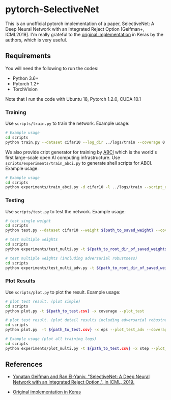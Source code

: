 # pytorch-SelectiveNet

This is an unofficial pytorch implementation of a paper, SelectiveNet: A Deep Neural Network with an Integrated Reject Option [Geifman+, ICML2019].
I'm really grateful to the [original implementation](https://github.com/anonygit32/SelectiveNet) in Keras by the authors, which is very useful.

## Requirements

You will need the following to run the codes:
- Python 3.6+
- Pytorch 1.2+
- TorchVision

Note that I run the code with Ubuntu 18, Pytorch 1.2.0, CUDA 10.1

### Training
Use `scripts/train.py` to train the network. Example usage:
```bash
# Example usage
cd scripts
python train.py --dataset cifar10 --log_dir ../logs/train --coverage 0.7 
```

We also provide cript generator for training by [ABCI](https://abci.ai/) which is the world's first large-scale open AI computing infrastructure.
Use `scripts/experiments/train_abci.py` to generate shell scripts for ABCI. 
Example usage:
```bash
# Example usage
cd scripts
python experiments/train_abci.py -d cifar10 -l ../logs/train --script_root ../logs/abci_script --run_dir . --abci_log_dir ../logs/abci_log --user ${your_abci_user_id} --env ${abci_conda_environment} --coverage 0.7
```

### Testing
Use `scripts/test.py` to test the network. Example usage:
```bash
# test single weight
cd scripts
python test.py --dataset cifar10 --weight ${path_to_saved_weight} --coverage 0.7

# test multiple weights
cd scripts
python experiments/test_multi.py -t ${path_to_root_dir_of_saved_weights} -d cifar10

# test multiple weights (including adversarial robustness)
cd scripts
python experiments/test_multi_adv.py -t ${path_to_root_dir_of_saved_weights} -d cifar10 --attack pgd --attack_norm linf --attack_trg_loss both
```

### Plot Results
Use `scripts/plot.py` to plot the result. Example usage:
```bash
# plot test result. (plot simple)
cd scripts
python plot.py -t ${path_to_test.csv} -x coverage --plot_test

# plot test result. (plot detail results including adversarial robustness)
cd scripts
python plot.py  -t ${path_to_test.csv} -x eps --plot_test_adv --coverage 0.70 --at pgd --at_eps 16 --at_norm linf --attack pgd --attack_norm linf --attack_trg_loss both

# Example usage (plot all training logs)
cd scripts
python experiments/plot_multi.py -t ${path_to_test.csv} -x step --plot_all
```

## References

- [Yonatan Geifman and Ran El-Yaniv. "SelectiveNet: A Deep Neural Network with an Integrated Reject Option.", in ICML, 2019.][1]
   
- [Original implementation in Keras][2]

[1]: https://arxiv.org/abs/1901.09192
[2]: https://github.com/geifmany/selectivenet